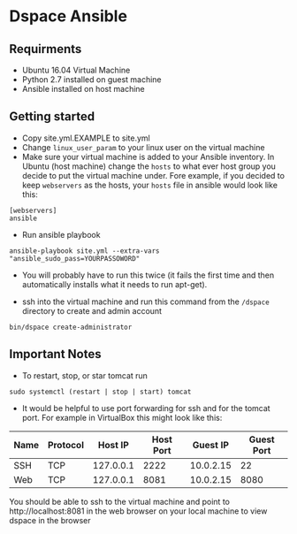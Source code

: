 # Dspace Ansible

## Requirments
* Ubuntu 16.04 Virtual Machine
* Python 2.7 installed on guest machine
* Ansible installed on host machine


## Getting started
* Copy site.yml.EXAMPLE to site.yml
* Change `linux_user_param` to your linux user on the virtual machine
* Make sure your virtual machine is added to your Ansible inventory. In Ubuntu (host machine) change the `hosts` to what ever host group you decide to put the virtual machine under. Fore example, if you decided to keep `webservers` as the hosts, your `hosts` file in ansible would look like this:
```
[webservers]
ansible
```
* Run ansible playbook
```
ansible-playbook site.yml --extra-vars "ansible_sudo_pass=YOURPASSOWORD"
```
* You will probably have to run this twice (it fails the first time and then automatically installs what it needs to run apt-get).

* ssh into the virtual machine and run this command from the `/dspace` directory to create and admin account 
```
bin/dspace create-administrator
```

## Important Notes

* To restart, stop, or star tomcat run
```
sudo systemctl (restart | stop | start) tomcat
```

* It would be helpful to use port forwarding for ssh and for the tomcat port. For example in VirtualBox this might look like this:


Name | Protocol | Host IP | Host Port | Guest IP | Guest Port |  
---  | --- | --- | --- | --- | --- | 
SSH | TCP | 127.0.0.1 | 2222 | 10.0.2.15 | 22 |
Web | TCP | 127.0.0.1 | 8081 | 10.0.2.15 | 8080 |

You should be able to ssh to the virtual machine and point to http://localhost:8081 in the web browser on your local machine to view dspace in the browser

